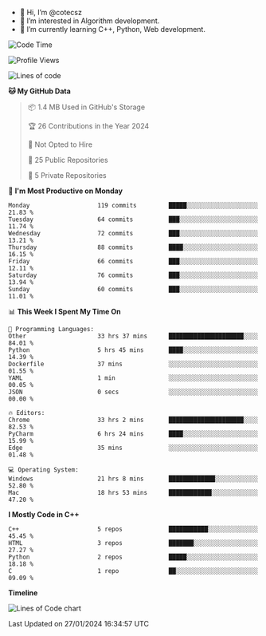 - 👋 Hi, I’m @cotecsz
- 👀 I’m interested in Algorithm development.
- 🌱 I’m currently learning C++, Python, Web development.

<!---
cotecsz/cotecsz is a ✨ special ✨ repository because its `README.md` (this file) appears on your GitHub profile.
You can click the Preview link to take a look at your changes.
--->

<!--START_SECTION:waka-->
![Code Time](http://img.shields.io/badge/Code%20Time-442%20hrs%2027%20mins-blue)

![Profile Views](http://img.shields.io/badge/Profile%20Views-0-blue)

![Lines of code](https://img.shields.io/badge/From%20Hello%20World%20I%27ve%20Written-1.2%20million%20lines%20of%20code-blue)

**🐱 My GitHub Data** 

> 📦 1.4 MB Used in GitHub's Storage 
 > 
> 🏆 26 Contributions in the Year 2024
 > 
> 🚫 Not Opted to Hire
 > 
> 📜 25 Public Repositories 
 > 
> 🔑 5 Private Repositories 
 > 
📅 **I'm Most Productive on Monday** 

```text
Monday                   119 commits         █████░░░░░░░░░░░░░░░░░░░░   21.83 % 
Tuesday                  64 commits          ███░░░░░░░░░░░░░░░░░░░░░░   11.74 % 
Wednesday                72 commits          ███░░░░░░░░░░░░░░░░░░░░░░   13.21 % 
Thursday                 88 commits          ████░░░░░░░░░░░░░░░░░░░░░   16.15 % 
Friday                   66 commits          ███░░░░░░░░░░░░░░░░░░░░░░   12.11 % 
Saturday                 76 commits          ███░░░░░░░░░░░░░░░░░░░░░░   13.94 % 
Sunday                   60 commits          ███░░░░░░░░░░░░░░░░░░░░░░   11.01 % 
```


📊 **This Week I Spent My Time On** 

```text
💬 Programming Languages: 
Other                    33 hrs 37 mins      █████████████████████░░░░   84.01 % 
Python                   5 hrs 45 mins       ████░░░░░░░░░░░░░░░░░░░░░   14.39 % 
Dockerfile               37 mins             ░░░░░░░░░░░░░░░░░░░░░░░░░   01.55 % 
YAML                     1 min               ░░░░░░░░░░░░░░░░░░░░░░░░░   00.05 % 
JSON                     0 secs              ░░░░░░░░░░░░░░░░░░░░░░░░░   00.00 % 

🔥 Editors: 
Chrome                   33 hrs 2 mins       █████████████████████░░░░   82.53 % 
PyCharm                  6 hrs 24 mins       ████░░░░░░░░░░░░░░░░░░░░░   15.99 % 
Edge                     35 mins             ░░░░░░░░░░░░░░░░░░░░░░░░░   01.48 % 

💻 Operating System: 
Windows                  21 hrs 8 mins       █████████████░░░░░░░░░░░░   52.80 % 
Mac                      18 hrs 53 mins      ████████████░░░░░░░░░░░░░   47.20 % 
```

**I Mostly Code in C++** 

```text
C++                      5 repos             ███████████░░░░░░░░░░░░░░   45.45 % 
HTML                     3 repos             ███████░░░░░░░░░░░░░░░░░░   27.27 % 
Python                   2 repos             █████░░░░░░░░░░░░░░░░░░░░   18.18 % 
C                        1 repo              ██░░░░░░░░░░░░░░░░░░░░░░░   09.09 % 
```



**Timeline**

![Lines of Code chart](https://raw.githubusercontent.com/cotecsz/cotecsz/master/assets/bar_graph.png)


 Last Updated on 27/01/2024 16:34:57 UTC
<!--END_SECTION:waka-->
